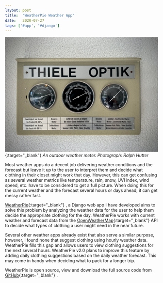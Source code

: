 ```yaml
---
layout: post
title:  "WeatherPie Weather App"
date:   2020-07-27
tags: ['#app', '#django']
---
```


![An outdoor weather meter (Logarithmic Scale)](/assets/img/weather-meter.jpg){:target="_blank"}
*An outdoor weather meter. Photograph: Ralph Hutter*

Most weather apps do a decent job delivering weather conditions and the forecast but leave it up to the user to interpret them and decide what clothing in their closet might work that day. However, this can get confusing as several weather metrics like temperature, rain, snow, UVI index, wind speed, etc. have to be considered to get a full picture. When doing this for the current weather and the forecast several hours or days ahead, it can get messy rather fast.

[WeatherPie](https://weatherpie.herokuapp.com/){:target="_blank"} <i class="fas fa-external-link-alt"></i>, a Django web app I have developed aims to solve this problem by analyzing the weather data for the user to help them decide the appropriate clothing for the day. WeatherPie works with current weather and forecast data from the [OpenWeatherMap](https://openweathermap.org/){:target="_blank"} <i class="fas fa-external-link-alt"></i> API to decide what types of clothing a user might need in the near future.

Several other weather apps already exist that also serve a similar purpose, however, I found none that suggest clothing using hourly weather data. WeatherPie fills this gap and allows users to view clothing suggestions for the next several hours. WeatherPie v2.0 plans to improve this feature by adding daily clothing suggestions based on the daily weather forecast. This may come in handy when deciding what to pack for a longer trip.

WeatherPie is open source, view and download the full source code from [GitHub](https://github.com/ritijjain/weather-pie){:target="_blank"} <i class="fas fa-external-link-alt"></i>.